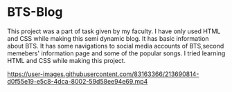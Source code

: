 # BTS-Blog
This project was a part of task given by my faculty.
I have only used HTML and CSS while making this semi dynamic blog.
It has basic information about BTS.
It has some navigations to social media accounts of BTS,second memebers' information page and some of the popular songs.
I tried learning HTML and CSS while making this project.


https://user-images.githubusercontent.com/83163366/213690814-d0f55e19-e5c8-4dca-8002-59d58ee94e69.mp4

